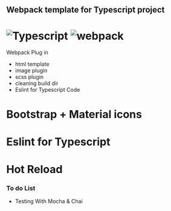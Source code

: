 ## Webpack template for Typescript project
# ![Typescript](https://www.vectorlogo.zone/logos/typescriptlang/typescriptlang-icon.svg) ![webpack](https://www.vectorlogo.zone/logos/js_webpack/js_webpack-icon.svg) 

Webpack Plug in

* html template
* image plugin
* scss plugin
* cleaning build dir
* Eslint for Typescript Code



# Bootstrap + Material icons

# Eslint for Typescript

# Hot Reload

### To do List 
* Testing With Mocha & Chai 